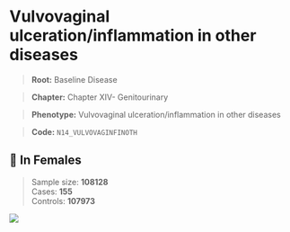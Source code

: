 # Vulvovaginal ulceration/inflammation in other diseases

> **Root:** Baseline Disease  

> **Chapter:** Chapter XIV- Genitourinary  

> **Phenotype:** Vulvovaginal ulceration/inflammation in other diseases  

> **Code:** `N14_VULVOVAGINFINOTH`

## 👩 In Females  
> Sample size: **108128**  
> Cases: **155**  
> Controls: **107973**
<img src="/Disease/Figures/ALL/Incidence/N14_VULVOVAGINFINOTH.png"/>
<CsvTable src="/Disease/Data/ALL/Incidence/COX_N14_VULVOVAGINFINOTH.csv" label="🔍 View full results" />
